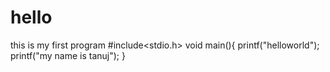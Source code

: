 # hello
this is my first program
#include<stdio.h>
void main(){
printf("helloworld");
printf("my name is tanuj");
}
